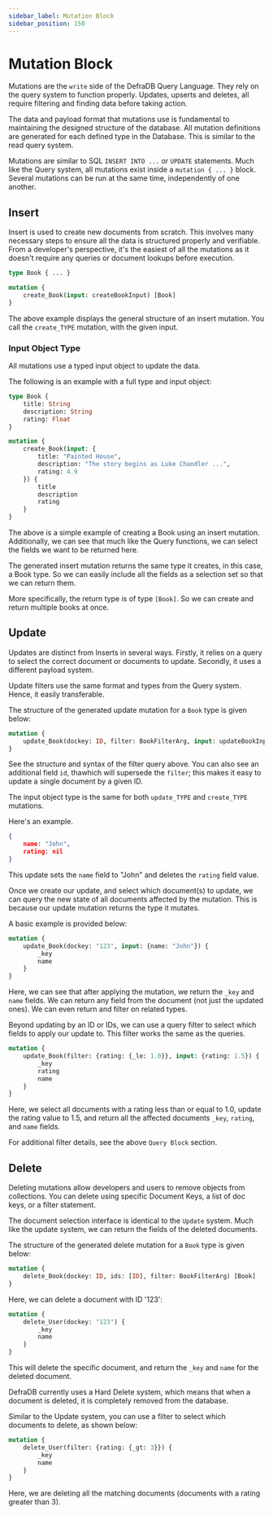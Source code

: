 ```yaml
---
sidebar_label: Mutation Block
sidebar_position: 150
---
```

# Mutation Block

Mutations are the `write` side of the DefraDB Query Language. They rely on the query system to function properly. Updates, upserts and deletes, all require filtering and finding data before taking action. 

The data and payload format that mutations use is fundamental to maintaining the designed structure of the database. All mutation definitions are generated for each defined type in the Database. This is similar to the read query system.

Mutations are similar to SQL `INSERT INTO ...` or `UPDATE` statements. Much like the Query system, all mutations exist inside a `mutation { ... }` block. Several mutations can be run at the same time, independently of one another.

## Insert

Insert is used to create new documents from scratch. This involves many necessary steps to ensure all the data is structured properly and verifiable. From a developer's perspective, it's the easiest of all the mutations as it doesn't require any queries or document lookups before execution.

```graphql
type Book { ... }

mutation {
    create_Book(input: createBookInput) [Book]
}
```

The above example displays the general structure of an insert mutation. You call the `create_TYPE` mutation, with the given input.

### Input Object Type

All mutations use a typed input object to update the data.

The following is an example with a full type and input object:

```graphql 
type Book {
    title: String
    description: String
    rating: Float
}

mutation {
    create_Book(input: {
        title: "Painted House",
        description: "The story begins as Luke Chandler ...",
        rating: 4.9
    }) {
        title
        description
        rating
    }
}
```

The above is a simple example of creating a Book using an insert mutation. Additionally, we can see that much like the Query functions, we can select the fields we want to be returned here.

The generated insert mutation returns the same type it creates, in this case, a Book type. So we can easily include all the fields as a selection set so that we can return them.

More specifically, the return type is of type `[Book]`. So we can create and return multiple books at once.

## Update

Updates are distinct from Inserts in several ways. Firstly, it relies on a query to select the correct document or documents to update. Secondly, it uses a different payload system.

Update filters use the same format and types from the Query system. Hence, it easily transferable.

The structure of the generated update mutation for a `Book` type is given below:
```graphql
mutation {
    update_Book(dockey: ID, filter: BookFilterArg, input: updateBookInput) [Book]
}
```

See the structure and syntax of the filter query above. You can also see an additional field `id`, thawhich will supersede the `filter`; this makes it easy to update a single document by a given ID.

The input object type is the same for both `update_TYPE` and `create_TYPE` mutations.

Here's an example.
```json
{
    name: "John",
    rating: nil
}
```

This update sets the `name` field to "John" and deletes the `rating` field value.

Once we create our update, and select which document(s) to update, we can query the new state of all documents affected by the mutation. This is because our update mutation returns the type it mutates.

A basic example is provided below:
```graphql
mutation {
    update_Book(dockey: '123', input: {name: "John"}) {
        _key
        name
    }
}

```

Here, we can see that after applying the mutation, we return the `_key` and `name` fields. We can return any field from the document (not just the updated ones). We can even return and filter on related types.

Beyond updating by an ID or IDs, we can use a query filter to select which fields to apply our update to. This filter works the same as the queries.

```graphql
mutation {
    update_Book(filter: {rating: {_le: 1.0}}, input: {rating: 1.5}) {
        _key
        rating
        name
    }
}
```

Here, we select all documents with a rating less than or equal to 1.0, update the rating value to 1.5, and return all the affected documents `_key`, `rating`, and `name` fields.

For additional filter details, see the above `Query Block` section.


## Delete

Deleting mutations allow developers and users to remove objects from collections. You can delete using specific Document Keys, a list of doc keys, or a filter statement.

The document selection interface is identical to the `Update` system. Much like the update system, we can return the fields of the deleted documents.

The structure of the generated delete mutation for a `Book` type is given below:
```graphql
mutation {
    delete_Book(dockey: ID, ids: [ID], filter: BookFilterArg) [Book]
}
```

Here, we can delete a document with ID '123':
```graphql
mutation {
    delete_User(dockey: '123') {
        _key
        name
    }
}
```

This will delete the specific document, and return the `_key` and `name` for the deleted document.

DefraDB currently uses a Hard Delete system, which means that when a document is deleted, it is completely removed from the database.

Similar to the Update system, you can use a filter to select which documents to delete, as shown below:

```graphql
mutation {
    delete_User(filter: {rating: {_gt: 3}}) {
        _key
        name
    }
}
```

Here, we are deleting all the matching documents (documents with a rating greater than 3).
